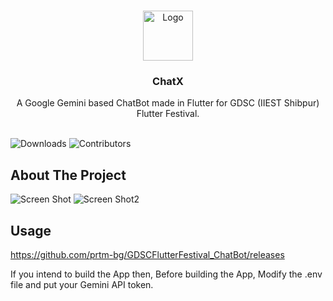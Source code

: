 <br/>
<p align="center">
  <a href="https://github.com/prtm-bg/GDSCFlutterFestival_ChatBot">
    <img src="https://cryptologos.cc/logos/immutable-x-imx-logo.png" alt="Logo" width="80" height="80">
  </a>

  <h3 align="center">ChatX</h3>

  <p align="center">
    A Google Gemini based ChatBot made in Flutter for GDSC (IIEST Shibpur) Flutter Festival.
    <br/>
    <br/>
  </p>
</p>

![Downloads](https://github.com/prtm-bg/GDSCFlutterFestival_ChatBot/releases) ![Contributors](https://img.shields.io/github/contributors/prtm-bg/GDSCFlutterFestival_ChatBot?color=dark-green) 

## About The Project

![Screen Shot](![image](https://github.com/prtm-bg/GDSCFlutterFestival_ChatBot/assets/68804912/b3acfe23-ea0f-4eec-91db-be42f4a3f1c1)
)
![Screen Shot2](![image](https://github.com/prtm-bg/GDSCFlutterFestival_ChatBot/assets/68804912/bb0c7158-494a-4cdb-83b6-4fe215d8af55)
)

## Usage 

https://github.com/prtm-bg/GDSCFlutterFestival_ChatBot/releases 

If you intend to build the App then, Before building the App, Modify the .env file and put your Gemini API token.


